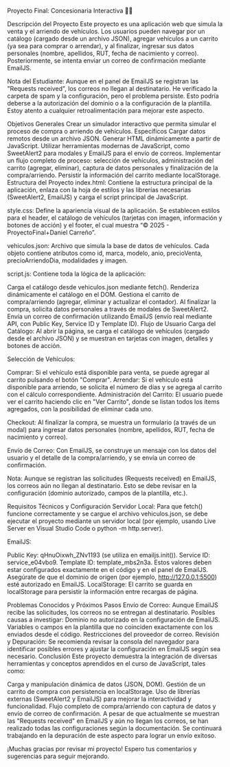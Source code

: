 Proyecto Final: Concesionaria Interactiva 🚗🚙


Descripción del Proyecto
Este proyecto es una aplicación web que simula la venta y el arriendo de vehículos. Los usuarios pueden navegar por un catálogo (cargado desde un archivo JSON), agregar vehículos a un carrito (ya sea para comprar o arrendar), y al finalizar, ingresar sus datos personales (nombre, apellidos, RUT, fecha de nacimiento y correo). Posteriormente, se intenta enviar un correo de confirmación mediante EmailJS.

Nota del Estudiante:
Aunque en el panel de EmailJS se registran las "Requests received", los correos no llegan al destinatario. He verificado la carpeta de spam y la configuración, pero el problema persiste. Esto podría deberse a la autorización del dominio o a la configuración de la plantilla. Estoy atento a cualquier retroalimentación para mejorar este aspecto.

Objetivos
Generales
Crear un simulador interactivo que permita simular el proceso de compra o arriendo de vehículos.
Específicos
Cargar datos remotos desde un archivo JSON.
Generar HTML dinámicamente a partir de JavaScript.
Utilizar herramientas modernas de JavaScript, como SweetAlert2 para modales y EmailJS para el envío de correos.
Implementar un flujo completo de proceso: selección de vehículos, administración del carrito (agregar, eliminar), captura de datos personales y finalización de la compra/arriendo.
Persistir la información del carrito mediante localStorage.
Estructura del Proyecto
index.html:
Contiene la estructura principal de la aplicación, enlaza con la hoja de estilos y las librerías necesarias (SweetAlert2, EmailJS) y carga el script principal de JavaScript.

style.css:
Define la apariencia visual de la aplicación. Se establecen estilos para el header, el catálogo de vehículos (tarjetas con imagen, información y botones de acción) y el footer, el cual muestra “© 2025 - ProyectoFinal+Daniel Carreño”.

vehiculos.json:
Archivo que simula la base de datos de vehículos. Cada objeto contiene atributos como id, marca, modelo, anio, precioVenta, precioArriendoDia, modalidades y imagen.

script.js:
Contiene toda la lógica de la aplicación:

Carga el catálogo desde vehiculos.json mediante fetch().
Renderiza dinámicamente el catálogo en el DOM.
Gestiona el carrito de compra/arriendo (agregar, eliminar y actualizar el contador).
Al finalizar la compra, solicita datos personales a través de modales de SweetAlert2.
Envía un correo de confirmación utilizando EmailJS (envío real mediante API, con Public Key, Service ID y Template ID).
Flujo de Usuario
Carga del Catálogo:
Al abrir la página, se carga el catálogo de vehículos (cargado desde el archivo JSON) y se muestran en tarjetas con imagen, detalles y botones de acción.

Selección de Vehículos:

Comprar: Si el vehículo está disponible para venta, se puede agregar al carrito pulsando el botón "Comprar".
Arrendar: Si el vehículo está disponible para arriendo, se solicita el número de días y se agrega al carrito con el cálculo correspondiente.
Administración del Carrito:
El usuario puede ver el carrito haciendo clic en "Ver Carrito", donde se listan todos los ítems agregados, con la posibilidad de eliminar cada uno.

Checkout:
Al finalizar la compra, se muestra un formulario (a través de un modal) para ingresar datos personales (nombre, apellidos, RUT, fecha de nacimiento y correo).

Envío de Correo:
Con EmailJS, se construye un mensaje con los datos del usuario y el detalle de la compra/arriendo, y se envía un correo de confirmación.

Nota: Aunque se registran las solicitudes (Requests received) en EmailJS, los correos aún no llegan al destinatario. Esto se debe revisar en la configuración (dominio autorizado, campos de la plantilla, etc.).

Requisitos Técnicos y Configuración
Servidor Local:
Para que fetch() funcione correctamente y se cargue el archivo vehiculos.json, se debe ejecutar el proyecto mediante un servidor local (por ejemplo, usando Live Server en Visual Studio Code o python -m http.server).

EmailJS:

Public Key: qHnuOixwh_ZNv1193 (se utiliza en emailjs.init()).
Service ID: service_e04vbo9.
Template ID: template_mbs2n3a.
Estos valores deben estar configurados exactamente en el código y en el panel de EmailJS. Asegúrate de que el dominio de origen (por ejemplo, http://127.0.0.1:5500) esté autorizado en EmailJS.
LocalStorage:
El carrito se guarda en localStorage para persistir la información entre recargas de página.

Problemas Conocidos y Próximos Pasos
Envío de Correo:
Aunque EmailJS recibe las solicitudes, los correos no se entregan al destinatario. Posibles causas a investigar:
Dominio no autorizado en la configuración de EmailJS.
Variables o campos en la plantilla que no coinciden exactamente con los enviados desde el código.
Restricciones del proveedor de correo.
Revisión y Depuración:
Se recomienda revisar la consola del navegador para identificar posibles errores y ajustar la configuración en EmailJS según sea necesario.
Conclusión
Este proyecto demuestra la integración de diversas herramientas y conceptos aprendidos en el curso de JavaScript, tales como:

Carga y manipulación dinámica de datos (JSON, DOM).
Gestión de un carrito de compra con persistencia en localStorage.
Uso de librerías externas (SweetAlert2 y EmailJS) para mejorar la interactividad y funcionalidad.
Flujo completo de compra/arriendo con captura de datos y envío de correo de confirmación.
A pesar de que actualmente se muestran las "Requests received" en EmailJS y aún no llegan los correos, se han realizado todas las configuraciones según la documentación. Se continuará trabajando en la depuración de este aspecto para lograr un envío exitoso.

¡Muchas gracias por revisar mi proyecto! Espero tus comentarios y sugerencias para seguir mejorando.
